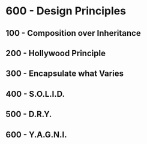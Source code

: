 # 600 - Design Principles

## 100 - Composition over Inheritance

## 200 - Hollywood Principle

## 300 - Encapsulate what Varies

## 400 - S.O.L.I.D.

## 500 - D.R.Y.

## 600 - Y.A.G.N.I.
